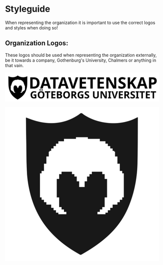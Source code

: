 # Styleguide
When representing the organization it is important to use the correct logos and styles when doing so!

## Organization Logos:
These logos should be used when representing the organization externally, be it towards a company, 
Gothenburg's University, Chalmers or anything in that vain.

![External Logo with Text](./External%20Logo%20with%20Text.svg)

![External Logo](./External%20Logo.svg)